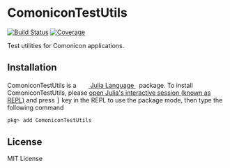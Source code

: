 # ComoniconTestUtils

[![Build Status](https://github.com/comonicon/ComoniconTestUtils.jl/workflows/CI/badge.svg)](https://github.com/comonicon/ComoniconTestUtils.jl/actions)
[![Coverage](https://codecov.io/gh/comonicon/ComoniconTestUtils.jl/branch/master/graph/badge.svg)](https://codecov.io/gh/comonicon/ComoniconTestUtils.jl)

Test utilities for Comonicon applications.

## Installation

<p>
ComoniconTestUtils is a &nbsp;
    <a href="https://julialang.org">
        <img src="https://raw.githubusercontent.com/JuliaLang/julia-logo-graphics/master/images/julia.ico" width="16em">
        Julia Language
    </a>
    &nbsp; package. To install ComoniconTestUtils,
    please <a href="https://docs.julialang.org/en/v1/manual/getting-started/">open
    Julia's interactive session (known as REPL)</a> and press <kbd>]</kbd> key in the REPL to use the package mode, then type the following command
</p>

```julia
pkg> add ComoniconTestUtils
```

## License

MIT License
